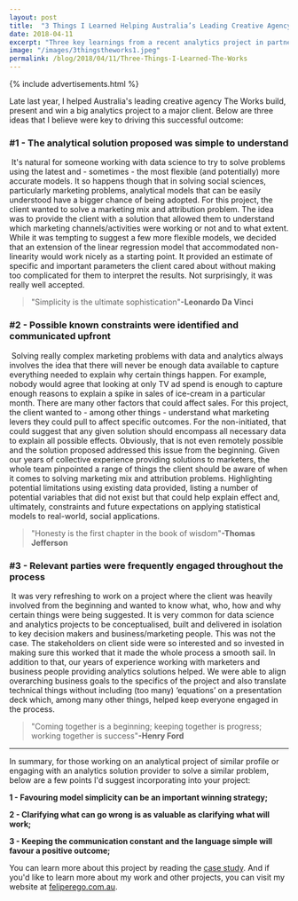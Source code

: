 ```yaml
---
layout: post
title:  "3 Things I Learned Helping Australia’s Leading Creative Agency Win A Large Analytics Project In Less Than A Week"
date: 2018-04-11
excerpt: "Three key learnings from a recent analytics project in partnership with The Works, a leading creative agency."
image: "/images/3thingstheworks1.jpeg"
permalink: /blog/2018/04/11/Three-Things-I-Learned-The-Works
---
```


{% include advertisements.html %}


Late last year, I helped Australia's leading creative agency The Works build, present and win a big analytics project to a major client. Below are three ideas that I believe were key to driving this successful outcome:

<h3>#1 - The analytical solution proposed was simple to understand</h3>
<span class="image left"><img src="{{ "/images/3thingstheworks2.jpeg" | absolute_url }}" alt="" /></span> It's natural for someone working with data science to try to solve problems using the latest and - sometimes - the most flexible (and potentially) more accurate models. It so happens though that in solving social sciences, particularly marketing problems, analytical models that can be easily understood have a bigger chance of being adopted. For this project, the client wanted to solve a marketing mix and attribution problem. The idea was to provide the client with a solution that allowed them to understand which marketing channels/activities were working or not and to what extent. While it was tempting to suggest a few more flexible models, we decided that an extension of the linear regression model that accommodated non-linearity would work nicely as a starting point. It provided an estimate of specific and important parameters the client cared about without making too complicated for them to interpret the results. Not surprisingly, it was really well accepted.

<blockquote>"Simplicity is the ultimate sophistication"<strong>-Leonardo Da Vinci</strong></blockquote>


<h3>#2 - Possible known constraints were identified and communicated upfront</h3>
<span class="image right"><img src="{{ "/images/3thingstheworks3.jpg" | absolute_url }}" alt="" /></span> Solving really complex marketing problems with data and analytics always involves the idea that there will never be enough data available to capture everything needed to explain why certain things happen. For example, nobody would agree that looking at only TV ad spend is enough to capture enough reasons to explain a spike in sales of ice-cream in a particular month. There are many other factors that could affect sales. For this project, the client wanted to - among other things - understand what marketing levers they could pull to affect specific outcomes. For the non-initiated, that could suggest that any given solution should encompass all necessary data to explain all possible effects. Obviously, that is not even remotely possible and the solution proposed addressed this issue from the beginning.  Given our years of collective experience providing solutions to marketers, the whole team pinpointed a range of things the client should be aware of when it comes to solving marketing mix and attribution problems. Highlighting potential limitations using existing data provided, listing a number of potential variables that did not exist but that could help explain effect and, ultimately, constraints and future expectations on applying statistical models to real-world, social applications. 

<blockquote>"Honesty is the first chapter in the book of wisdom"<strong>-Thomas Jefferson</strong></blockquote>

<h3>#3 - Relevant parties were frequently engaged throughout the process</h3>
<span class="image left"><img src="{{ "/images/3thingstheworks4.jpeg" | absolute_url }}" alt="" /></span> It was very refreshing to work on a project where the client was heavily involved from the beginning and wanted to know what, who, how and why certain things were being suggested. It is very common for data science and analytics projects to be conceptualised, built and delivered in isolation to key decision makers and business/marketing people. This was not the case. The stakeholders on client side were so interested and so invested in making sure this worked that it made the whole process a smooth sail. In addition to that, our years of experience working with marketers and business people providing analytics solutions helped. We were able to align overarching business goals to the specifics of the project and also translate technical things without including (too many) ‘equations’ on a presentation deck which, among many other things, helped keep everyone engaged in the process.
 
<blockquote>"Coming together is a beginning; keeping together is progress; working together is success"<strong>-Henry Ford</strong></blockquote>

<hr>

In summary, for those working on an analytical project of similar profile or engaging with an analytics solution provider to solve a similar problem, below are a few points I'd suggest incorporating into your project:

<strong>1 - Favouring model simplicity can be an important winning strategy;</strong>

<strong>2 - Clarifying what can go wrong is as valuable as clarifying what will work;</strong>

<strong>3 -  Keeping the communication constant and the language simple will favour a positive outcome;</strong>
  
You can learn more about this project by reading the <a href="https://feliperego.github.io/cases/2017/10/15/The-Works-Marketing-Mix-Model">case study</a>. And if you'd like to learn more about my work and other projects, you can visit my website at <a href="https://feliperego.github.io/">feliperego.com.au</a>.


